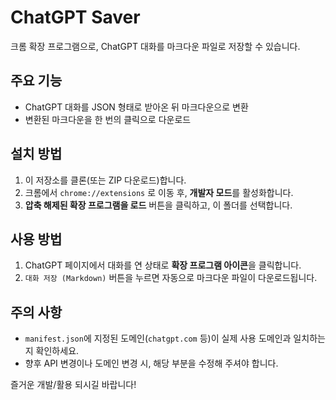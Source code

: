 # ChatGPT Saver

크롬 확장 프로그램으로, ChatGPT 대화를 마크다운 파일로 저장할 수 있습니다.

## 주요 기능
- ChatGPT 대화를 JSON 형태로 받아온 뒤 마크다운으로 변환
- 변환된 마크다운을 한 번의 클릭으로 다운로드

## 설치 방법
1. 이 저장소를 클론(또는 ZIP 다운로드)합니다.
2. 크롬에서 `chrome://extensions` 로 이동 후, **개발자 모드**를 활성화합니다.
3. **압축 해제된 확장 프로그램을 로드** 버튼을 클릭하고, 이 폴더를 선택합니다.

## 사용 방법
1. ChatGPT 페이지에서 대화를 연 상태로 **확장 프로그램 아이콘**을 클릭합니다.
2. `대화 저장 (Markdown)` 버튼을 누르면 자동으로 마크다운 파일이 다운로드됩니다.

## 주의 사항
- `manifest.json`에 지정된 도메인(`chatgpt.com` 등)이 실제 사용 도메인과 일치하는지 확인하세요.
- 향후 API 변경이나 도메인 변경 시, 해당 부분을 수정해 주셔야 합니다.

즐거운 개발/활용 되시길 바랍니다!